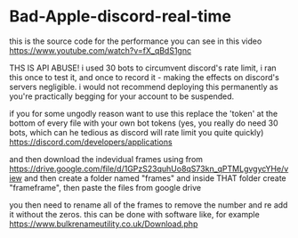 # Bad-Apple-discord-real-time
this is the source code for the performance you can see in this video https://www.youtube.com/watch?v=fX_qBdS1gnc



THS IS API ABUSE! i used 30 bots to circumvent discord's rate limit, i ran this once to test it, and once to record it - making the effects on discord's servers negligible. i would not recommend deploying this permanently as you're practically begging for your account to be suspended.



if you for some ungodly reason want to use this replace the 'token' at the bottom of every file with your own bot tokens (yes, you really do need 30 bots, which can he tedious as discord will rate limit you quite quickly)
https://discord.com/developers/applications

and then download the indevidual frames using from https://drive.google.com/file/d/1GPzS23quhUo8qS73kn_qPTMLgvgycYHe/view and then create a folder named "frames" and inside THAT folder create "frameframe", then paste the files from google drive

you then need to rename all of the frames to remove the number and re add it without the zeros. this can be done with software like, for example https://www.bulkrenameutility.co.uk/Download.php

